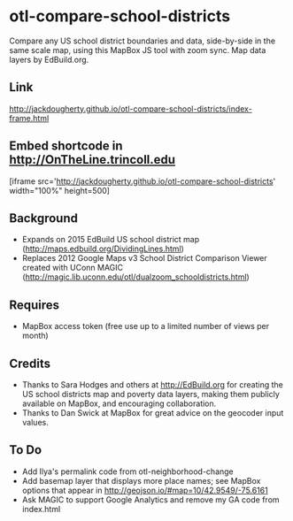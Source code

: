 # otl-compare-school-districts
Compare any US school district boundaries and data, side-by-side in the same scale map, using this MapBox JS tool with zoom sync. Map data layers by EdBuild.org.

## Link

http://jackdougherty.github.io/otl-compare-school-districts/index-frame.html

## Embed shortcode in http://OnTheLine.trincoll.edu
[iframe src='http://jackdougherty.github.io/otl-compare-school-districts' width="100%" height=500]

## Background
- Expands on 2015 EdBuild US school district map (http://maps.edbuild.org/DividingLines.html)
- Replaces 2012 Google Maps v3 School District Comparison Viewer created with UConn MAGIC (http://magic.lib.uconn.edu/otl/dualzoom_schooldistricts.html)

## Requires
- MapBox access token (free use up to a limited number of views per month)

## Credits
- Thanks to Sara Hodges and others at http://EdBuild.org for creating the US school districts map and poverty data layers, making them publicly available on MapBox, and encouraging collaboration.
- Thanks to Dan Swick at MapBox for great advice on the geocoder input values.

## To Do
- Add Ilya's permalink code from otl-neighborhood-change
- Add basemap layer that displays more place names; see MapBox options that appear in http://geojson.io/#map=10/42.9549/-75.6161
- Ask MAGIC to support Google Analytics and remove my GA code from index.html
